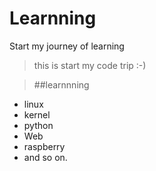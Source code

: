 # Learnning

Start my journey of learning

> this is  start my code trip :-)

> ##learnnning  

  *  linux 
  *  kernel 
  *  python 
  *  Web
  *  raspberry 
  *  and so on.
